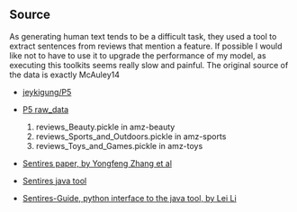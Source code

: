 ## Source

As generating human text tends to be a difficult task, they used a tool to extract sentences from reviews that mention a feature. If possible I would like not to have to use it to upgrade the performance of my model, as executing this toolkits seems really slow and painful. The original source of the data is exactly McAuley14

- [jeykigung/P5](https://github.com/jeykigung/P5)
- [P5 raw_data](https://drive.google.com/file/d/1uE-_wpGmIiRLxaIy8wItMspOf5xRNF2O/view?usp=sharing)
  1. reviews_Beauty.pickle in amz-beauty
  2. reviews_Sports_and_Outdoors.pickle in amz-sports
  3. reviews_Toys_and_Games.pickle in amz-toys

- [Sentires paper, by Yongfeng Zhang et al](https://doi.org/10.1145/2600428.2609501)
- [Sentires java tool](https://github.com/evison/Sentires)
- [Sentires-Guide, python interface to the java tool, by Lei Li](https://github.com/lileipisces/Sentires-Guide)
